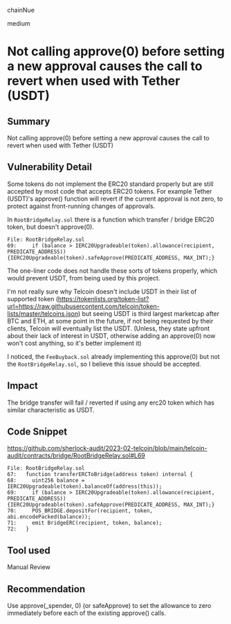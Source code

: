 chainNue

medium

# Not calling approve(0) before setting a new approval causes the call to revert when used with Tether (USDT)

## Summary

Not calling approve(0) before setting a new approval causes the call to revert when used with Tether (USDT)

## Vulnerability Detail

Some tokens do not implement the ERC20 standard properly but are still accepted by most code that accepts ERC20 tokens. For example Tether (USDT)'s approve() function will revert if the current approval is not zero, to protect against front-running changes of approvals.

In `RootBridgeRelay.sol` there is a function which transfer / bridge ERC20 token, but doesn't approve(0).

```solidity
File: RootBridgeRelay.sol
69:     if (balance > IERC20Upgradeable(token).allowance(recipient, PREDICATE_ADDRESS)) {IERC20Upgradeable(token).safeApprove(PREDICATE_ADDRESS, MAX_INT);}
```

The one-liner code does not handle these sorts of tokens properly, which would prevent USDT, from being used by this project. 

I'm not really sure why Telcoin doesn't include USDT in their list of supported token (https://tokenlists.org/token-list?url=https://raw.githubusercontent.com/telcoin/token-lists/master/telcoins.json) but seeing USDT is third largest marketcap after BTC and ETH, at some point in the future, if not being requested by their clients, Telcoin will eventually list the USDT. (Unless, they state upfront about their lack of interest in USDT, otherwise adding an approve(0) now won't cost anything, so it's better implement it)

I noticed, the `FeeBuyback.sol` already implementing this approve(0) but not the `RootBridgeRelay.sol`, so I believe this issue should be accepted.

## Impact

The bridge transfer will fail / reverted if using any erc20 token which has similar characteristic as USDT. 

## Code Snippet

https://github.com/sherlock-audit/2023-02-telcoin/blob/main/telcoin-audit/contracts/bridge/RootBridgeRelay.sol#L69

```solidity
File: RootBridgeRelay.sol
67:   function transferERCToBridge(address token) internal {
68:     uint256 balance = IERC20Upgradeable(token).balanceOf(address(this));
69:     if (balance > IERC20Upgradeable(token).allowance(recipient, PREDICATE_ADDRESS)) {IERC20Upgradeable(token).safeApprove(PREDICATE_ADDRESS, MAX_INT);}
70:     POS_BRIDGE.depositFor(recipient, token, abi.encodePacked(balance));
71:     emit BridgeERC(recipient, token, balance);
72:   }
```

## Tool used

Manual Review

## Recommendation

Use approve(_spender, 0) (or safeApprove) to set the allowance to zero immediately before each of the existing approve() calls.